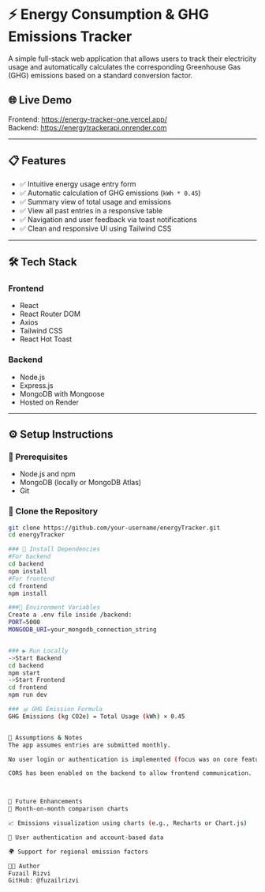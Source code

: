 # ⚡ Energy Consumption & GHG Emissions Tracker

A simple full-stack web application that allows users to track their electricity usage and automatically calculates the corresponding Greenhouse Gas (GHG) emissions based on a standard conversion factor.

## 🌐 Live Demo

Frontend: https://energy-tracker-one.vercel.app/  
Backend: https://energytrackerapi.onrender.com

---

## 📋 Features

- ✅ Intuitive energy usage entry form
- ✅ Automatic calculation of GHG emissions (`kWh * 0.45`)
- ✅ Summary view of total usage and emissions
- ✅ View all past entries in a responsive table
- ✅ Navigation and user feedback via toast notifications
- ✅ Clean and responsive UI using Tailwind CSS

---

## 🛠 Tech Stack

### Frontend
- React
- React Router DOM
- Axios
- Tailwind CSS
- React Hot Toast

### Backend
- Node.js
- Express.js
- MongoDB with Mongoose
- Hosted on Render

---

## ⚙️ Setup Instructions

### 🔧 Prerequisites

- Node.js and npm
- MongoDB (locally or MongoDB Atlas)
- Git

### 🔄 Clone the Repository

```bash
git clone https://github.com/your-username/energyTracker.git
cd energyTracker

### 🔧 Install Dependencies
#For backend
cd backend
npm install
#For frontend
cd frontend
npm install

###🔑 Environment Variables
Create a .env file inside /backend:
PORT=5000
MONGODB_URI=your_mongodb_connection_string


### ▶️ Run Locally
->Start Backend
cd backend
npm start
->Start Frontend
cd frontend
npm run dev

### 📊 GHG Emission Formula
GHG Emissions (kg CO2e) = Total Usage (kWh) × 0.45


📌 Assumptions & Notes
The app assumes entries are submitted monthly.

No user login or authentication is implemented (focus was on core features).

CORS has been enabled on the backend to allow frontend communication.



🚀 Future Enhancements
📅 Month-on-month comparison charts

📈 Emissions visualization using charts (e.g., Recharts or Chart.js)

👤 User authentication and account-based data

🌍 Support for regional emission factors

👩‍💻 Author
Fuzail Rizvi
GitHub: @fuzailrizvi
